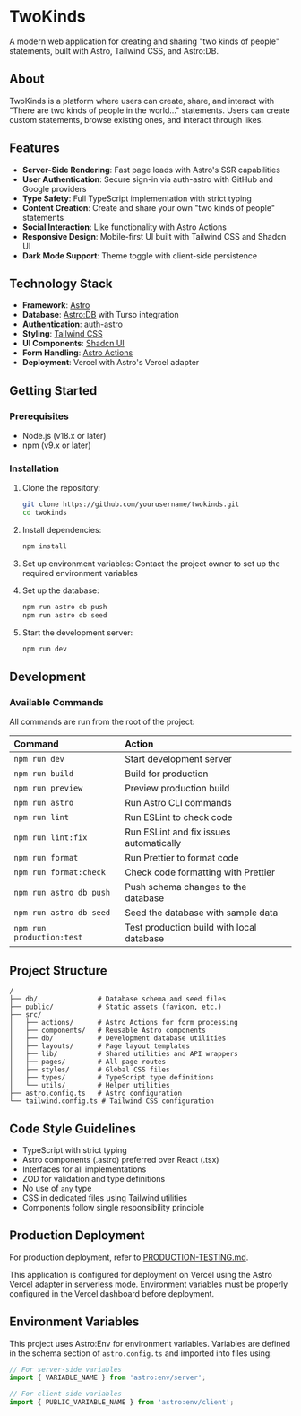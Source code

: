 # TwoKinds

A modern web application for creating and sharing "two kinds of people" statements, built with Astro, Tailwind CSS, and Astro:DB.

## About

TwoKinds is a platform where users can create, share, and interact with "There are two kinds of people in the world..." statements. Users can create custom statements, browse existing ones, and interact through likes.

## Features

- **Server-Side Rendering**: Fast page loads with Astro's SSR capabilities
- **User Authentication**: Secure sign-in via auth-astro with GitHub and Google providers
- **Type Safety**: Full TypeScript implementation with strict typing
- **Content Creation**: Create and share your own "two kinds of people" statements
- **Social Interaction**: Like functionality with Astro Actions
- **Responsive Design**: Mobile-first UI built with Tailwind CSS and Shadcn UI
- **Dark Mode Support**: Theme toggle with client-side persistence

## Technology Stack

- **Framework**: [Astro](https://docs.astro.build/)
- **Database**: [Astro:DB](https://docs.astro.build/en/guides/astro-db/) with Turso integration
- **Authentication**: [auth-astro](https://www.npmjs.com/package/auth-astro)
- **Styling**: [Tailwind CSS](https://tailwindcss.com/)
- **UI Components**: [Shadcn UI](https://ui.shadcn.com/)
- **Form Handling**: [Astro Actions](https://docs.astro.build/en/guides/server-side-rendering/#actions)
- **Deployment**: Vercel with Astro's Vercel adapter

## Getting Started

### Prerequisites

- Node.js (v18.x or later)
- npm (v9.x or later)

### Installation

1. Clone the repository:
   ```bash
   git clone https://github.com/yourusername/twokinds.git
   cd twokinds
   ```

2. Install dependencies:
   ```bash
   npm install
   ```

3. Set up environment variables:
   Contact the project owner to set up the required environment variables

4. Set up the database:
   ```bash
   npm run astro db push
   npm run astro db seed
   ```

5. Start the development server:
   ```bash
   npm run dev
   ```

## Development

### Available Commands

All commands are run from the root of the project:

| Command                   | Action                                           |
| :------------------------ | :----------------------------------------------- |
| `npm run dev`             | Start development server                         |
| `npm run build`           | Build for production                             |
| `npm run preview`         | Preview production build                         |
| `npm run astro`           | Run Astro CLI commands                           |
| `npm run lint`            | Run ESLint to check code                         |
| `npm run lint:fix`        | Run ESLint and fix issues automatically          |
| `npm run format`          | Run Prettier to format code                      |
| `npm run format:check`    | Check code formatting with Prettier              |
| `npm run astro db push`   | Push schema changes to the database              |
| `npm run astro db seed`   | Seed the database with sample data               |
| `npm run production:test` | Test production build with local database        |

## Project Structure

```
/
├── db/               # Database schema and seed files
├── public/           # Static assets (favicon, etc.)
├── src/
│   ├── actions/      # Astro Actions for form processing
│   ├── components/   # Reusable Astro components
│   ├── db/           # Development database utilities
│   ├── layouts/      # Page layout templates
│   ├── lib/          # Shared utilities and API wrappers
│   ├── pages/        # All page routes
│   ├── styles/       # Global CSS files
│   ├── types/        # TypeScript type definitions
│   └── utils/        # Helper utilities
├── astro.config.ts   # Astro configuration
└── tailwind.config.ts # Tailwind CSS configuration
```

## Code Style Guidelines

- TypeScript with strict typing
- Astro components (.astro) preferred over React (.tsx)
- Interfaces for all implementations
- ZOD for validation and type definitions
- No use of `any` type
- CSS in dedicated files using Tailwind utilities
- Components follow single responsibility principle

## Production Deployment

For production deployment, refer to [PRODUCTION-TESTING.md](./PRODUCTION-TESTING.md).

This application is configured for deployment on Vercel using the Astro Vercel adapter in serverless mode. Environment variables must be properly configured in the Vercel dashboard before deployment.

## Environment Variables

This project uses Astro:Env for environment variables. Variables are defined in the schema section of `astro.config.ts` and imported into files using:

```typescript
// For server-side variables
import { VARIABLE_NAME } from 'astro:env/server';

// For client-side variables
import { PUBLIC_VARIABLE_NAME } from 'astro:env/client';
```